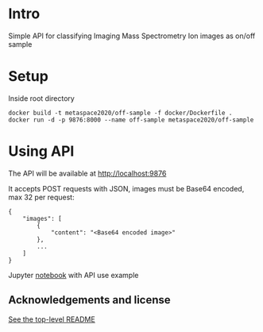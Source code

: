 # Intro
Simple API for classifying Imaging Mass Spectrometry Ion images as on/off sample

# Setup
Inside root directory

```
docker build -t metaspace2020/off-sample -f docker/Dockerfile .
docker run -d -p 9876:8000 --name off-sample metaspace2020/off-sample
```

# Using API

The API will be available at [http://localhost:9876](http://localhost:9876)

It accepts POST requests with JSON, images must be Base64 encoded, max 32 per request:

```
{
    "images": [
        {
            "content": "<Base64 encoded image>"
        },
        ...
    ]
}
```


Jupyter [notebook](api-example.ipynb) with API use example

## Acknowledgements and license

[See the top-level README](../../README.md#acknowledgements)